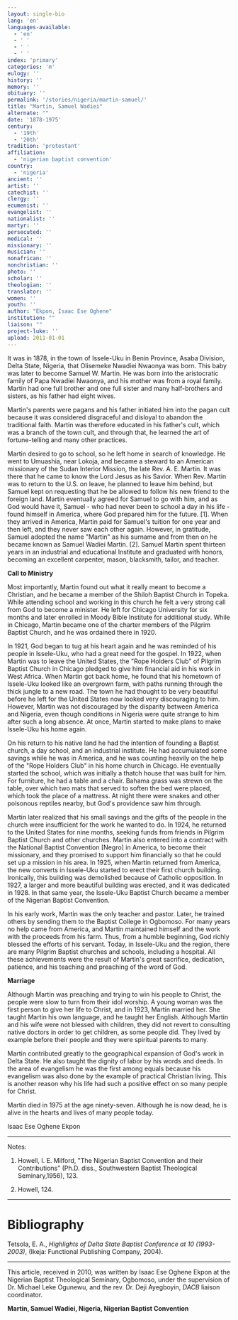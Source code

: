 ```yaml
---
layout: single-bio
lang: 'en'
languages-available:
  - 'en'
  - ' '
  - ' '
  - ' '
index: 'primary'
categories: 'm'
eulogy: ''
history: ''
memory: ''
obituary: ''
permalink: '/stories/nigeria/martin-samuel/'
title: "Martin, Samuel Wadiei"
alternate: ""
date: '1878-1975'
century:
  - '19th'
  - '20th'
tradition: 'protestant'
affiliation:
  - 'nigerian baptist convention'
country:
  - 'nigeria'
ancient: ''
artist: ''
catechist: ''
clergy: ''
ecumenist: ''
evangelist: ''
nationalist: ''
martyr: ''
persecuted: ''
medical: ''
missionary: ''
musician: ''
nonafrican: ''
nonchristian: ''
photo: ''
scholar: ''
theologian: ''
translator: ''
women: ''
youth: ''
author: "Ekpon, Isaac Ese Oghene"
institution: ""
liaison: ""
project-luke: ''
upload: 2011-01-01
---
```




It was in 1878, in the town of Issele-Uku in Benin Province, Asaba Division, Delta State, Nigeria, that Olisemeke Nwadiei Nwaonya was born. This baby was later to become Samuel W. Martin. He was born into the aristocratic family of Papa Nwadiei Nwaonya, and his mother was from a royal family. Martin had one full brother and one full sister and many half-brothers and sisters, as his father had eight wives.

Martin's parents were pagans and his father initiated him into the pagan cult because it was considered disgraceful and disloyal to abandon the traditional faith. Martin was therefore educated in his father's cult, which was a branch of the town cult, and through that, he learned the art of fortune-telling and many other practices.

Martin desired to go to school, so he left home in search of knowledge. He went to Umuashia, near Lokoja, and became a steward to an American missionary of the Sudan Interior Mission, the late Rev. A. E. Martin. It was there that he came to know the Lord Jesus as his Savior. When Rev. Martin was to return to the U.S. on leave, he planned to leave him behind, but Samuel kept on requesting that he be allowed to follow his new friend to the foreign land. Martin eventually agreed for Samuel to go with him, and as God would have it, Samuel - who had never been to school a day in his life - found himself in America, where God prepared him for the future. [1]. When they arrived in America, Martin paid for Samuel's tuition for one year and then left, and they never saw each other again. However, in gratitude, Samuel adopted the name "Martin" as his surname and from then on he became known as Samuel Wadiei Martin. [2]. Samuel Martin spent thirteen years in an industrial and educational Institute and graduated with honors, becoming an excellent carpenter, mason, blacksmith, tailor, and teacher.

**Call to Ministry**

Most importantly, Martin found out what it really meant to become a Christian, and he became a member of the Shiloh Baptist Church in Topeka. While attending school and working in this church he felt a very strong call from God to become a minister. He left for Chicago University for six months and later enrolled in Moody Bible Institute for additional study. While in Chicago, Martin became one of the charter members of the Pilgrim Baptist Church, and he was ordained there in 1920.

In 1921, God began to tug at his heart again and he was reminded of his people in Issele-Uku, who had a great need for the gospel. In 1922, when Martin was to leave the United States, the "Rope Holders Club" of Pilgrim Baptist Church in Chicago pledged to give him financial aid in his work in West Africa. When Martin got back home, he found that his hometown of Issele-Uku looked like an overgrown farm, with paths running through the thick jungle to a new road. The town he had thought to be very beautiful before he left for the United States now looked very discouraging to him. However, Martin was not discouraged by the disparity between America and Nigeria, even though conditions in Nigeria were quite strange to him after such a long absence. At once, Martin started to make plans to make Issele-Uku his home again.

On his return to his native land he had the intention of founding a Baptist church, a day school, and an industrial institute. He had accumulated some savings while he was in America, and he was counting heavily on the help of the "Rope Holders Club" in his home church in Chicago. He eventually started the school, which was initially a thatch house that was built for him. For furniture, he had a table and a chair. Bahama grass was strewn on the table, over which two mats that served to soften the bed were placed, which took the place of a mattress. At night there were snakes and other poisonous reptiles nearby, but God's providence saw him through.

Martin later realized that his small savings and the gifts of the people in the church were insufficient for the work he wanted to do. In 1924, he returned to the United States for nine months, seeking funds from friends in Pilgrim Baptist Church and other churches. Martin also entered into a contract with the National Baptist Convention [Negro] in America, to become their missionary, and they promised to support him financially so that he could set up a mission in his area. In 1925, when Martin returned from America, the new converts in Issele-Uku started to erect their first church building. Ironically, this building was demolished because of Catholic opposition. In 1927, a larger and more beautiful building was erected, and it was dedicated in 1928. In that same year, the Issele-Uku Baptist Church became a member of the Nigerian Baptist Convention.

In his early work, Martin was the only teacher and pastor. Later, he trained others by sending them to the Baptist College in Ogbomoso. For many years no help came from America, and Martin maintained himself and the work with the proceeds from his farm. Thus, from a humble beginning, God richly blessed the efforts of his servant. Today, in Issele-Uku and the region, there are many Pilgrim Baptist churches and schools, including a hospital. All these achievements were the result of Martin's great sacrifice, dedication, patience, and his teaching and preaching of the word of God.

**Marriage**

Although Martin was preaching and trying to win his people to Christ, the people were slow to turn from their idol worship. A young woman was the first person to give her life to Christ, and in 1923, Martin married her. She taught Martin his own language, and he taught her English. Although Martin and his wife were not blessed with children, they did not revert to consulting native doctors in order to get children, as some people did. They lived by example before their people and they were spiritual parents to many.

Martin contributed greatly to the geographical expansion of God's work in Delta State. He also taught the dignity of labor by his words and deeds. In the area of evangelism he was the first among equals because his evangelism was also done by the example of practical Christian living. This is another reason why his life had such a positive effect on so many people for Christ.

Martin died in 1975 at the age ninety-seven. Although he is now dead, he is alive in the hearts and lives of many people today.

Isaac Ese Oghene Ekpon

---

Notes:

1. Howell, I. E. Milford, "The Nigerian Baptist Convention and their Contributions" (Ph.D. diss., Southwestern Baptist Theological Seminary,1956), 123.

2. Howell, 124.

---

# Bibliography

Tetsola, E. A., *Highlights of Delta State Baptist Conference at 10 (1993-2003)*, (Ikeja: Functional Publishing Company, 2004).

---

This article, received in 2010, was written by Isaac Ese Oghene Ekpon at the Nigerian Baptist Theological Seminary, Ogbomoso, under the supervision of Dr. Michael Leke Ogunewu, and the rev. Dr. Deji Ayegboyin, *DACB* liaison coordinator.

**Martin, Samuel Wadiei, Nigeria, Nigerian Baptist Convention**